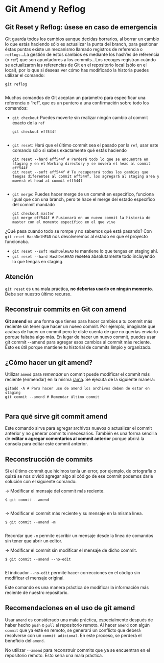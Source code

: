 ﻿# Git Amend y Reflog

## Git Reset y Reflog: úsese en caso de emergencia
Git guarda todos los cambios aunque decidas borrarlos, al borrar un cambio lo que estás haciendo sólo es actualizar la punta del branch, para gestionar éstas puntas existe un mecanismo llamado registros de referencia o `reflogs`…La gestión de estos cambios es mediante los hash’es de referencia (o `ref`) que son apuntadores a los commits…Los recoges registran cuándo se actualizaron las referencias de Git en el repositorio local (sólo en el local), por lo que si deseas ver cómo has modificado la historia puedes utilizar el comando:

```
git reflog


```

Muchos comandos de Git aceptan un parámetro para especificar una referencia o “ref”, que es un puntero a una confirmación sobre todo los comandos:

-   `git checkout` Puedes moverte sin realizar ningún cambio al commit exacto de la `ref`
    
    ```
    git checkout eff544f
    
    
    ```
    
-   `git reset`: Hará que el último commit sea el pasado por la `ref`, usar este comando sólo si sabes exactamente qué estás haciendo
    
    ```
    git reset --hard eff544f # Perderá todo lo que se encuentra en staging y en el Working directory y se moverá el head al commit eff544f
    git reset --soft eff544f # Te recuperará todos los cambios que tengas diferentes al commit eff544f, los agregará al staging area y moverá el head al commit eff544f
    
    
    ```
    
-   `git merge`: Puedes hacer merge de un commit en específico, funciona igual que con una branch, pero te hace el merge del estado específico del commit mandado
    
    ```
    git checkout master
    git merge eff544f # Fusionará en un nuevo commit la historia de master con el momento específico en el que vive
    
    ```
    

¿Qué pasa cuando todo se rompe y no sabemos qué está pasando? Con  `git reset HashDelHEAD`  nos devolveremos al estado en que el proyecto funcionaba.

-   `git reset --soft HashDelHEAD`  te mantiene lo que tengas en staging ahí.
-   `git reset --hard HashDelHEAD`  resetea absolutamente todo incluyendo lo que tengas en staging.

## Atención

`git reset`  es una mala práctica,  **no deberías usarlo en ningún momento**. Debe ser nuestro último recurso.

## Reconstruir commits en Git con amend

**Git amend**  es una forma que tienes para hacer cambios a tu commit más reciente sin tener que hacer un nuevo commit. Por ejemplo, imagínate que acabas de hacer un commit pero te diste cuenta de que no querías enviarlo porque faltaba algo más. En lugar de hacer un nuevo commit, puedes usar git commit --amend para agregar esos cambios al commit más reciente. Esto es útil porque mantiene tu historial de commits limpio y organizado.

## ¿Cómo hacer un git amend?

Utilizar  `amend`  para  _remendar_  un commit puede modificar el commit más reciente (enmendar) en la misma  [rama](https://platzi.com/clases/1557-git-github/19947-que-es-un-branch-rama-y-como-funciona-un-merge-en-/). Se ejecuta de la siguiente manera:

```
gitadd -A # Para hacer uso de amend los archivos deben de estar en staging
git commit --amend # Remendar último commit


```

## Para qué sirve git commit amend

Este comando sirve para agregar archivos nuevos o actualizar el commit anterior y no generar commits innecesarios. También es una forma sencilla de **editar o agregar comentarios al commit anterior** porque abrirá la consola para editar este commit anterior.

## Reconstrucción de commits

Si el último commit que hicimos tenía un error, por ejemplo, de ortografía o quizá se nos olvidó agregar algo al código de ese commit podemos darle solución con el siguiente comando.

→ Modificar el mensaje del commit más reciente.

```
$ git commit --amend


```

→ Modificar el commit más reciente y su mensaje en la misma línea.

```
$ git commit --amend -m


```

Recordar que `-m` permite escribir un mensaje desde la línea de comandos sin tener que abrir un editor.

→ Modificar el commit sin modificar el mensaje de dicho commit.

```
$ git commit --amend --no-edit


```

El indicador `--no-edit` permite hacer correcciones en el código sin modificar el mensaje original.

Este comando es una manera práctica de modificar la información más reciente de nuestro repositorio.

## Recomendaciones en el uso de git amend

Usar  `amend`  es considerado una mala práctica, especialmente después de haber hecho  `push`  o  `pull`  al repositorio remoto. Al hacer  `amend`  con algún  `commit`  que ya esté en remoto, se generará un conflicto que deberá resolverse con un  `commit adicional`. En este proceso, se perderá el beneficio del  `amend`.

No utilizar `--amend` para reconstruir commits que ya se encuentran en el repositorio remoto. Esto sería una mala práctica.
